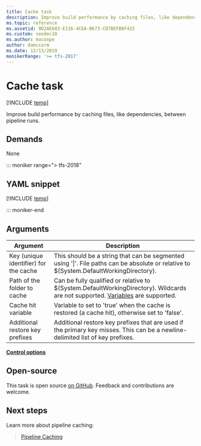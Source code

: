 ```yaml
---
title: Cache task
description: Improve build performance by caching files, like dependencies, between pipeline runs.
ms.topic: reference
ms.assetid: 9D2AE683-E116-4CEA-B673-CD7BEFB8F415
ms.custom: seodec18
ms.author: macoope
author: damccorm
ms.date: 12/13/2019
monikerRange: '>= tfs-2017'
---
```


# Cache task

[!INCLUDE [temp](../../includes/version-tfs-2017-rtm.md)]

Improve build performance by caching files, like dependencies, between pipeline runs.

## Demands

None

::: moniker range="> tfs-2018"

## YAML snippet

[!INCLUDE [temp](../includes/yaml/cache-v2.md)]

::: moniker-end

## Arguments

| Argument                              | Description                                                                                                                                                                       |
| ------------------------------------- | --------------------------------------------------------------------------------------------------------------------------------------------------------------------------------- |
| Key (unique identifier) for the cache | This should be a string that can be segmented using '\|'. File paths can be absolute or relative to \$(System.DefaultWorkingDirectory).                                           |
| Path of the folder to cache           | Can be fully qualified or relative to \$(System.DefaultWorkingDirectory). Wildcards are not supported. [Variables](https://go.microsoft.com/fwlink/?LinkID=550988) are supported. |
| Cache hit variable                    | Variable to set to 'true' when the cache is restored (a cache hit), otherwise set to 'false'.                                                                                     |
| Additional restore key prefixes       | Additional restore key prefixes that are used if the primary key misses. This can be a newline-delimited list of key prefixes.                                                    |

[**Control options**](../../process/tasks.md#controloptions)

## Open-source

This task is open source [on GitHub](https://github.com/Microsoft/azure-pipelines-tasks). Feedback and contributions are welcome.

## Next steps

Learn more about pipeline caching:

> [Pipeline Caching](../../release/caching.md)
